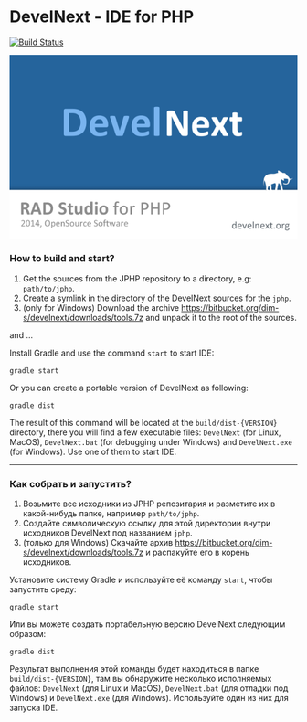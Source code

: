 DevelNext - IDE for PHP
=======================

[![Build Status](https://travis-ci.org/develnext/develnext.svg?branch=master)](https://travis-ci.org/develnext/develnext)

![DevelNext](src/main/resources/images/splash.png)


### How to build and start?

1. Get the sources from the JPHP repository to a directory, e.g: `path/to/jphp`.
2. Create a symlink in the directory of the DevelNext sources for the `jphp`.
3. (only for Windows) Download the archive https://bitbucket.org/dim-s/develnext/downloads/tools.7z and unpack it to the root of the sources.

and ...

Install Gradle and use the command `start` to start IDE:

    gradle start


Or you can create a portable version of DevelNext as following:

    gradle dist

The result of this command will be located at the `build/dist-{VERSION}` directory, there you will
find a few executable files: `DevelNext` (for Linux, MacOS), `DevelNext.bat` (for debugging under Windows) and
`DevelNext.exe` (for Windows). Use one of them to start IDE.

---

### Как собрать и запустить?

1. Возьмите все исходники из JPHP репозитария и разметите их в какой-нибудь папке, например `path/to/jphp`.
2. Создайте символическую ссылку для этой директории внутри исходников DevelNext под названием `jphp`.
3. (только для Windows) Скачайте архив https://bitbucket.org/dim-s/develnext/downloads/tools.7z и распакуйте его в корень исходников.

Установите систему Gradle и используйте её команду `start`, чтобы запустить среду:

    gradle start

Или вы можете создать портабельную версию DevelNext следующим образом:

    gradle dist

Результат выполнения этой команды будет находиться в папке `build/dist-{VERSION}`, там вы обнаружите
несколько исполняемых файлов: `DevelNext` (для Linux и MacOS), `DevelNext.bat` (для отладки под Windows) и
`DevelNext.exe` (для Windows). Используйте один из них для запуска IDE.
